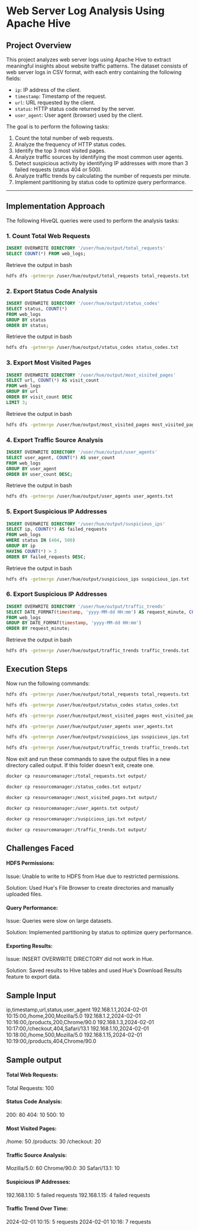 # Web Server Log Analysis Using Apache Hive

## Project Overview
This project analyzes web server logs using Apache Hive to extract meaningful insights about website traffic patterns. The dataset consists of web server logs in CSV format, with each entry containing the following fields:
- `ip`: IP address of the client.
- `timestamp`: Timestamp of the request.
- `url`: URL requested by the client.
- `status`: HTTP status code returned by the server.
- `user_agent`: User agent (browser) used by the client.

The goal is to perform the following tasks:
1. Count the total number of web requests.
2. Analyze the frequency of HTTP status codes.
3. Identify the top 3 most visited pages.
4. Analyze traffic sources by identifying the most common user agents.
5. Detect suspicious activity by identifying IP addresses with more than 3 failed requests (status 404 or 500).
6. Analyze traffic trends by calculating the number of requests per minute.
7. Implement partitioning by status code to optimize query performance.

---

## Implementation Approach
The following HiveQL queries were used to perform the analysis tasks:

### 1. Count Total Web Requests
```sql
INSERT OVERWRITE DIRECTORY '/user/hue/output/total_requests'
SELECT COUNT(*) FROM web_logs;
```
Retrieve the output in bash
```bash
hdfs dfs -getmerge /user/hue/output/total_requests total_requests.txt
```

### 2. Export Status Code Analysis
```sql
INSERT OVERWRITE DIRECTORY '/user/hue/output/status_codes'
SELECT status, COUNT(*) 
FROM web_logs 
GROUP BY status 
ORDER BY status;
```
Retrieve the output in bash
```bash
hdfs dfs -getmerge /user/hue/output/status_codes status_codes.txt
```

### 3. Export Most Visited Pages
```sql
INSERT OVERWRITE DIRECTORY '/user/hue/output/most_visited_pages'
SELECT url, COUNT(*) AS visit_count
FROM web_logs
GROUP BY url
ORDER BY visit_count DESC
LIMIT 3;
```
Retrieve the output in bash
```bash
hdfs dfs -getmerge /user/hue/output/most_visited_pages most_visited_pages.txt
```

### 4. Export Traffic Source Analysis
```sql
INSERT OVERWRITE DIRECTORY '/user/hue/output/user_agents'
SELECT user_agent, COUNT(*) AS user_count
FROM web_logs
GROUP BY user_agent
ORDER BY user_count DESC;
```
Retrieve the output in bash
```bash
hdfs dfs -getmerge /user/hue/output/user_agents user_agents.txt
```

### 5. Export Suspicious IP Addresses
```sql
INSERT OVERWRITE DIRECTORY '/user/hue/output/suspicious_ips'
SELECT ip, COUNT(*) AS failed_requests
FROM web_logs
WHERE status IN (404, 500)
GROUP BY ip
HAVING COUNT(*) > 3
ORDER BY failed_requests DESC;
```
Retrieve the output in bash
```bash
hdfs dfs -getmerge /user/hue/output/suspicious_ips suspicious_ips.txt
```

### 6. Export Suspicious IP Addresses
```sql
INSERT OVERWRITE DIRECTORY '/user/hue/output/traffic_trends'
SELECT DATE_FORMAT(timestamp, 'yyyy-MM-dd HH:mm') AS request_minute, COUNT(*) AS request_count
FROM web_logs
GROUP BY DATE_FORMAT(timestamp, 'yyyy-MM-dd HH:mm')
ORDER BY request_minute;
```
Retrieve the output in bash
```bash
hdfs dfs -getmerge /user/hue/output/traffic_trends traffic_trends.txt
```

## Execution Steps
Now run the following commands:

```bash
hdfs dfs -getmerge /user/hue/output/total_requests total_requests.txt
```

```bash
hdfs dfs -getmerge /user/hue/output/status_codes status_codes.txt
```

```bash
hdfs dfs -getmerge /user/hue/output/most_visited_pages most_visited_pages.txt
```

```bash
hdfs dfs -getmerge /user/hue/output/user_agents user_agents.txt
```

```bash
hdfs dfs -getmerge /user/hue/output/suspicious_ips suspicious_ips.txt
```
```bash
hdfs dfs -getmerge /user/hue/output/traffic_trends traffic_trends.txt
```

Now exit and run these commands to save the output files in a new directory called output. If this folder doesn't exit, create one.

```bash
docker cp resourcemanager:/total_requests.txt output/
```

```bash
docker cp resourcemanager:/status_codes.txt output/
```

```bash
docker cp resourcemanager:/most_visited_pages.txt output/
```

```bash
docker cp resourcemanager:/user_agents.txt output/
```

```bash
docker cp resourcemanager:/suspicious_ips.txt output/
```

```bash
docker cp resourcemanager:/traffic_trends.txt output/
```

## Challenges Faced
#### HDFS Permissions:
Issue: Unable to write to HDFS from Hue due to restricted permissions.

Solution: Used Hue's File Browser to create directories and manually uploaded files.

#### Query Performance:
Issue: Queries were slow on large datasets.

Solution: Implemented partitioning by status to optimize query performance.

#### Exporting Results:
Issue: INSERT OVERWRITE DIRECTORY did not work in Hue.

Solution: Saved results to Hive tables and used Hue's Download Results feature to export data.

## Sample Input
ip,timestamp,url,status,user_agent 192.168.1.1,2024-02-01 10:15:00,/home,200,Mozilla/5.0 192.168.1.2,2024-02-01 10:16:00,/products,200,Chrome/90.0 192.168.1.3,2024-02-01 10:17:00,/checkout,404,Safari/13.1 192.168.1.10,2024-02-01 10:18:00,/home,500,Mozilla/5.0 192.168.1.15,2024-02-01 10:19:00,/products,404,Chrome/90.0

## Sample output
#### Total Web Requests:

Total Requests: 100

#### Status Code Analysis:

200: 80
404: 10
500: 10

#### Most Visited Pages:

/home: 50
/products: 30
/checkout: 20

#### Traffic Source Analysis:

Mozilla/5.0: 60
Chrome/90.0: 30
Safari/13.1: 10

#### Suspicious IP Addresses:

192.168.1.10: 5 failed requests
192.168.1.15: 4 failed requests

#### Traffic Trend Over Time:

2024-02-01 10:15: 5 requests
2024-02-01 10:16: 7 requests